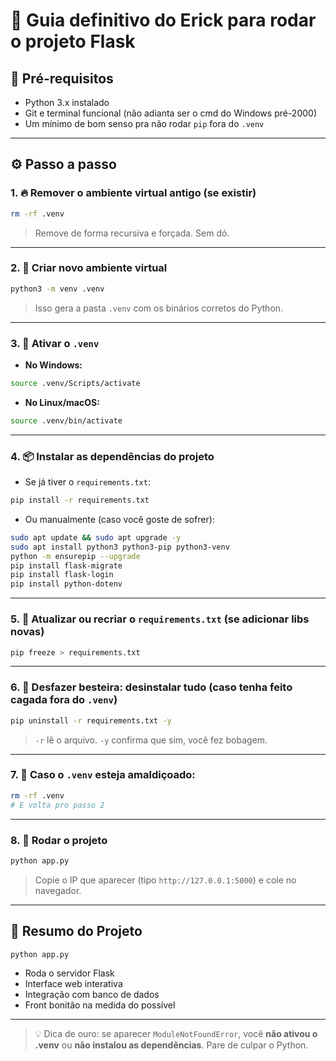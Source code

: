
# 🧠 Guia definitivo do Erick para rodar o projeto Flask

## 🚨 Pré-requisitos

- Python 3.x instalado
- Git e terminal funcional (não adianta ser o cmd do Windows pré-2000)
- Um mínimo de bom senso pra não rodar `pip` fora do `.venv`

---

## ⚙️ Passo a passo

### 1. 🔥 Remover o ambiente virtual antigo (se existir)
```bash
rm -rf .venv
```
> Remove de forma recursiva e forçada. Sem dó.

---

### 2. 🧪 Criar novo ambiente virtual
```bash
python3 -m venv .venv
```
> Isso gera a pasta `.venv` com os binários corretos do Python.

---

### 3. 🚀 Ativar o `.venv`

- **No Windows:**
```bash
source .venv/Scripts/activate
```

- **No Linux/macOS:**
```bash
source .venv/bin/activate
```

---

### 4. 📦 Instalar as dependências do projeto

- Se já tiver o `requirements.txt`:
```bash
pip install -r requirements.txt
```

- Ou manualmente (caso você goste de sofrer):
```bash
sudo apt update && sudo apt upgrade -y
sudo apt install python3 python3-pip python3-venv
python -m ensurepip --upgrade 
pip install flask-migrate
pip install flask-login
pip install python-dotenv
```

---

### 5. 🧾 Atualizar ou recriar o `requirements.txt` (se adicionar libs novas)
```bash
pip freeze > requirements.txt
```

---

### 6. 🧼 Desfazer besteira: desinstalar tudo (caso tenha feito cagada fora do `.venv`)
```bash
pip uninstall -r requirements.txt -y
```
> `-r` lê o arquivo. `-y` confirma que sim, você fez bobagem.

---

### 7. 🧨 Caso o `.venv` esteja amaldiçoado:
```bash
rm -rf .venv
# E volta pro passo 2
```

---

### 8. 🏁 Rodar o projeto
```bash
python app.py
```
> Copie o IP que aparecer (tipo `http://127.0.0.1:5000`) e cole no navegador.

---

## 🧠 Resumo do Projeto

```bash
python app.py
```

- Roda o servidor Flask
- Interface web interativa
- Integração com banco de dados
- Front bonitão na medida do possível

---

> 💡 Dica de ouro: se aparecer `ModuleNotFoundError`, você **não ativou o .venv** ou **não instalou as dependências**. Pare de culpar o Python.
